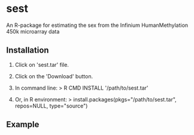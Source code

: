 # sest
An R-package for estimating the sex from the Infinium HumanMethylation 450k microarray data

## Installation
1) Click on 'sest.tar' file.

2) Click on the 'Download' button.

3) In command line: > R CMD INSTALL '/path/to/sest.tar'

4) Or, in R environment: > install.packages(pkgs="/path/to/sest.tar", repos=NULL, type="source")


## Example

